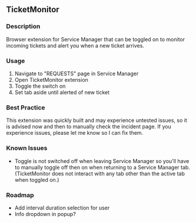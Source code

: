 ## TicketMonitor

### Description
Browser extension for Service Manager that can be toggled on to monitor incoming tickets and alert you when a new ticket arrives.

### Usage
1. Navigate to "REQUESTS" page in Service Manager
2. Open TicketMonitor extension
3. Toggle the switch on
4. Set tab aside until alerted of new ticket

### Best Practice
This extension was quickly built and may experience untested issues, so it is advised now and then to manually check the incident page.
If you experience issues, please let me know so I can fix them.

### Known Issues
- Toggle is not switched off when leaving Service Manager so you'll have to manually toggle off then on when returning to a Service Manager tab.
(TicketMonitor does not interact with any tab other than the active tab when toggled on.)

### Roadmap
- Add interval duration selection for user
- Info dropdown in popup?